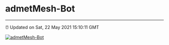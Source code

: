 # admetMesh-Bot
---
⏰ Updated on Sat, 22 May 2021 15:10:11 GMT

[![admetMesh-Bot](https://github.com/kotori-y/admetMesh-bot/actions/workflows/main.yml/badge.svg)](https://github.com/kotori-y/admetMesh-bot/actions/workflows/main.yml)
